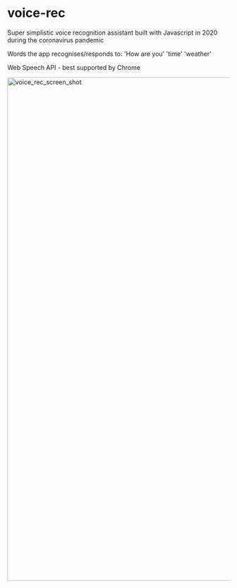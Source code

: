 # voice-rec

Super simplistic voice recognition assistant built with Javascript in 2020 during the coronavirus pandemic 

Words the app recognises/responds to: 
'How are you'
'time'
'weather'

Web Speech API - best supported by Chrome 


<img width="1140" alt="voice_rec_screen_shot" src="https://user-images.githubusercontent.com/59801811/207299572-58503f62-bc52-463a-88d7-8e0ef100b34e.png">
